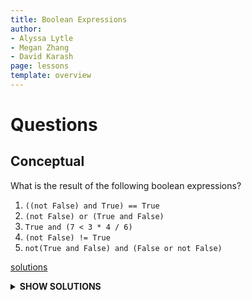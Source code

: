 ```yaml
---
title: Boolean Expressions
author:
- Alyssa Lytle
- Megan Zhang
- David Karash
page: lessons
template: overview
---
```


# Questions

## Conceptual

What is the result of the following boolean expressions?  

1. `((not False) and True) == True`  
2. `(not False) or (True and False)`  
3. `True and (7 < 3 * 4 / 6)`  
4. `(not False) != True`  
5. `not(True and False) and (False or not False)` 

[solutions](#conceptual-solutions)

<details>
  <summary><b>SHOW SOLUTIONS</b></summary>
  
    1. `True`  
    2. `True`  
    3. `False`  
    4. `False`  
    5. `True`

</details>

&nbsp;

<!-- # Solutions

## Conceptual Solutions

1. `True`  
2. `True`  
3. `False`  
4. `False`  
5. `True` -->
